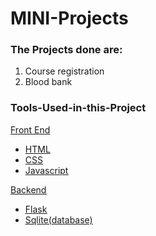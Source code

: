 # MINI-Projects
### The Projects done are:
   <ol>
  <li>Course registration</li>
  <li>Blood bank</li>
  </ol>

<h3>Tools-Used-in-this-Project</h3>
<u>Front End<u>
  <ul><li>HTML</li>
    <li>CSS</li>
    <li>Javascript</li>
  </ul>
  <u>Backend<u>
    <ul><li>Flask</li>
      <li>Sqlite(database) </li>
    </ul>
    
